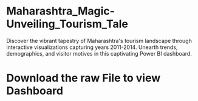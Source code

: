 # Maharashtra_Magic-Unveiling_Tourism_Tale
Discover the vibrant tapestry of Maharashtra's tourism landscape through interactive visualizations capturing years 2011-2014. Unearth trends, demographics, and visitor motives in this captivating Power BI dashboard.
# Download the raw File to view Dashboard
